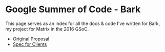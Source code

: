 Google Summer of Code - Bark
============================

This page serves as an index for all the docs & code I've written for Bark, my project for Matrix in the 2016 GSoC.

* [Original Proposal](gsoc_proposal)
* [Spec for Clients](gsoc_spec)
